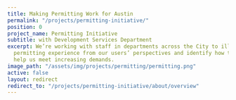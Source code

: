 ```yaml
---
title: Making Permitting Work for Austin
permalink: "/projects/permitting-initiative/"
position: 0
project_name: Permitting Initiative
subtitle: with Development Services Department
excerpt: We’re working with staff in departments across the City to illustrate the
  permitting experience from our users’ perspectives and identify how technology can
  help us meet increasing demands.
image_path: "/assets/img/projects/permitting/permitting.png"
active: false
layout: redirect
redirect_to: "/projects/permitting-initiative/about/overview"
---
```


